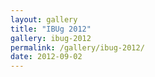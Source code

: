 ```yaml
---
layout: gallery
title: "IBUg 2012"
gallery: ibug-2012
permalink: /gallery/ibug-2012/
date: 2012-09-02
---
```

